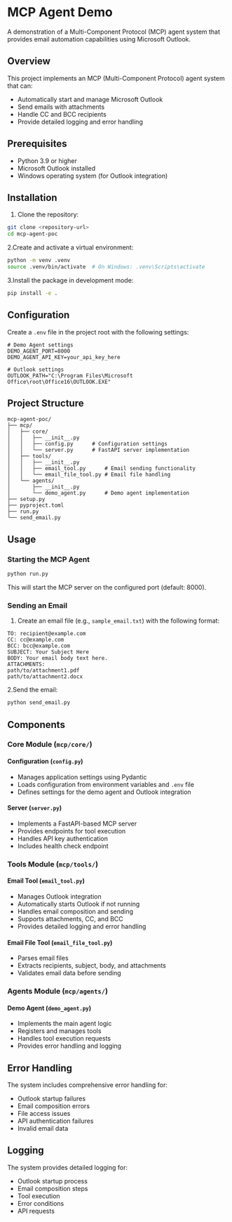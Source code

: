 # MCP Agent Demo

A demonstration of a Multi-Component Protocol (MCP) agent system that provides email automation capabilities using Microsoft Outlook.

## Overview

This project implements an MCP (Multi-Component Protocol) agent system that can:

- Automatically start and manage Microsoft Outlook
- Send emails with attachments
- Handle CC and BCC recipients
- Provide detailed logging and error handling

## Prerequisites

- Python 3.9 or higher
- Microsoft Outlook installed
- Windows operating system (for Outlook integration)

## Installation

1. Clone the repository:

```bash
git clone <repository-url>
cd mcp-agent-poc
```

2.Create and activate a virtual environment:

```bash
python -m venv .venv
source .venv/bin/activate  # On Windows: .venv\Scripts\activate
```

3.Install the package in development mode:

```bash
pip install -e .
```

## Configuration

Create a `.env` file in the project root with the following settings:

```env
# Demo Agent settings
DEMO_AGENT_PORT=8000
DEMO_AGENT_API_KEY=your_api_key_here

# Outlook settings
OUTLOOK_PATH="C:\Program Files\Microsoft Office\root\Office16\OUTLOOK.EXE"
```

## Project Structure

```text
mcp-agent-poc/
├── mcp/
│   ├── core/
│   │   ├── __init__.py
│   │   ├── config.py      # Configuration settings
│   │   └── server.py      # FastAPI server implementation
│   ├── tools/
│   │   ├── __init__.py
│   │   ├── email_tool.py      # Email sending functionality
│   │   └── email_file_tool.py # Email file handling
│   └── agents/
│       ├── __init__.py
│       └── demo_agent.py      # Demo agent implementation
├── setup.py
├── pyproject.toml
├── run.py
└── send_email.py
```

## Usage

### Starting the MCP Agent

```bash
python run.py
```

This will start the MCP server on the configured port (default: 8000).

### Sending an Email

1. Create an email file (e.g., `sample_email.txt`) with the following format:

```text
TO: recipient@example.com
CC: cc@example.com
BCC: bcc@example.com
SUBJECT: Your Subject Here
BODY: Your email body text here.
ATTACHMENTS:
path/to/attachment1.pdf
path/to/attachment2.docx
```

2.Send the email:

```bash
python send_email.py
```

## Components

### Core Module (`mcp/core/`)

#### Configuration (`config.py`)

- Manages application settings using Pydantic
- Loads configuration from environment variables and `.env` file
- Defines settings for the demo agent and Outlook integration

#### Server (`server.py`)

- Implements a FastAPI-based MCP server
- Provides endpoints for tool execution
- Handles API key authentication
- Includes health check endpoint

### Tools Module (`mcp/tools/`)

#### Email Tool (`email_tool.py`)

- Manages Outlook integration
- Automatically starts Outlook if not running
- Handles email composition and sending
- Supports attachments, CC, and BCC
- Provides detailed logging and error handling

#### Email File Tool (`email_file_tool.py`)

- Parses email files
- Extracts recipients, subject, body, and attachments
- Validates email data before sending

### Agents Module (`mcp/agents/`)

#### Demo Agent (`demo_agent.py`)

- Implements the main agent logic
- Registers and manages tools
- Handles tool execution requests
- Provides error handling and logging

## Error Handling

The system includes comprehensive error handling for:

- Outlook startup failures
- Email composition errors
- File access issues
- API authentication failures
- Invalid email data

## Logging

The system provides detailed logging for:

- Outlook startup process
- Email composition steps
- Tool execution
- Error conditions
- API requests
